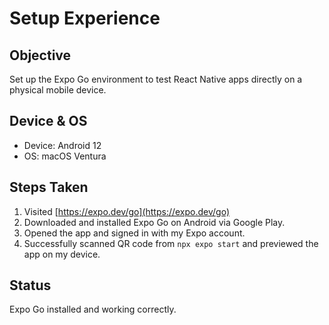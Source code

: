 # Setup Experience

## Objective
Set up the Expo Go environment to test React Native apps directly on a physical mobile device.

## Device & OS
- Device: Android 12
- OS: macOS Ventura

## Steps Taken
1. Visited [https://expo.dev/go](https://expo.dev/go)
2. Downloaded and installed Expo Go on Android via Google Play.
3. Opened the app and signed in with my Expo account.
4. Successfully scanned QR code from `npx expo start` and previewed the app on my device.


## Status
Expo Go installed and working correctly.
